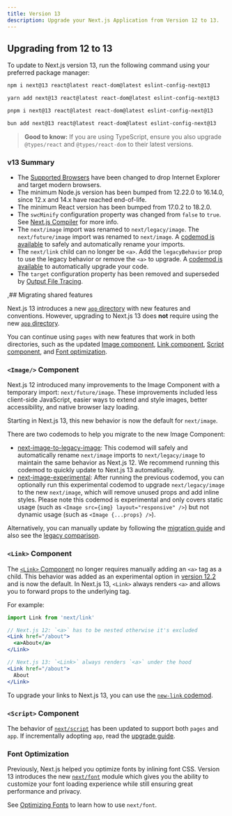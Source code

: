 ```yaml
---
title: Version 13
description: Upgrade your Next.js Application from Version 12 to 13.
---
```


## Upgrading from 12 to 13

To update to Next.js version 13, run the following command using your preferred package manager:

```bash filename="Terminal"
npm i next@13 react@latest react-dom@latest eslint-config-next@13
```

```bash filename="Terminal"
yarn add next@13 react@latest react-dom@latest eslint-config-next@13
```

```bash filename="Terminal"
pnpm i next@13 react@latest react-dom@latest eslint-config-next@13
```

```bash filename="Terminal"
bun add next@13 react@latest react-dom@latest eslint-config-next@13
```

> **Good to know:** If you are using TypeScript, ensure you also upgrade `@types/react` and `@types/react-dom` to their latest versions.

### v13 Summary

- The [Supported Browsers](/docs/architecture/supported-browsers) have been changed to drop Internet Explorer and target modern browsers.
- The minimum Node.js version has been bumped from 12.22.0 to 16.14.0, since 12.x and 14.x have reached end-of-life.
- The minimum React version has been bumped from 17.0.2 to 18.2.0.
- The `swcMinify` configuration property was changed from `false` to `true`. See [Next.js Compiler](/docs/architecture/nextjs-compiler) for more info.
- The `next/image` import was renamed to `next/legacy/image`. The `next/future/image` import was renamed to `next/image`. A [codemod is available](/docs/pages/building-your-application/upgrading/codemods#next-image-to-legacy-image) to safely and automatically rename your imports.
- The `next/link` child can no longer be `<a>`. Add the `legacyBehavior` prop to use the legacy behavior or remove the `<a>` to upgrade. A [codemod is available](/docs/pages/building-your-application/upgrading/codemods#new-link) to automatically upgrade your code.
- The `target` configuration property has been removed and superseded by [Output File Tracing](/docs/pages/api-reference/next-config-js/output).

,## Migrating shared features

Next.js 13 introduces a new [`app` directory](/docs/app/building-your-application/routing) with new features and conventions. However, upgrading to Next.js 13 does **not** require using the new [`app` directory](/docs/app/building-your-application/routing#the-app-router).

You can continue using `pages` with new features that work in both directories, such as the updated [Image component](#image-component), [Link component](#link-component), [Script component](#script-component), and [Font optimization](#font-optimization).

### `<Image/>` Component

Next.js 12 introduced many improvements to the Image Component with a temporary import: `next/future/image`. These improvements included less client-side JavaScript, easier ways to extend and style images, better accessibility, and native browser lazy loading.

Starting in Next.js 13, this new behavior is now the default for `next/image`.

There are two codemods to help you migrate to the new Image Component:

- [next-image-to-legacy-image](/docs/pages/building-your-application/upgrading/codemods#next-image-to-legacy-image): This codemod will safely and automatically rename `next/image` imports to `next/legacy/image` to maintain the same behavior as Next.js 12. We recommend running this codemod to quickly update to Next.js 13 automatically.
- [next-image-experimental](/docs/pages/building-your-application/upgrading/codemods#next-image-experimental): After running the previous codemod, you can optionally run this experimental codemod to upgrade `next/legacy/image` to the new `next/image`, which will remove unused props and add inline styles. Please note this codemod is experimental and only covers static usage (such as `<Image src={img} layout="responsive" />`) but not dynamic usage (such as `<Image {...props} />`).

Alternatively, you can manually update by following the [migration guide](/docs/pages/building-your-application/upgrading/codemods#next-image-experimental) and also see the [legacy comparison](/docs/pages/api-reference/components/image-legacy#comparison).

### `<Link>` Component

The [`<Link>` Component](/docs/pages/api-reference/components/link) no longer requires manually adding an `<a>` tag as a child. This behavior was added as an experimental option in [version 12.2](https://nextjs.org/blog/next-12-2) and is now the default. In Next.js 13, `<Link>` always renders `<a>` and allows you to forward props to the underlying tag.

For example:

```jsx
import Link from 'next/link'

// Next.js 12: `<a>` has to be nested otherwise it's excluded
<Link href="/about">
  <a>About</a>
</Link>

// Next.js 13: `<Link>` always renders `<a>` under the hood
<Link href="/about">
  About
</Link>
```

To upgrade your links to Next.js 13, you can use the [`new-link` codemod](/docs/pages/building-your-application/upgrading/codemods#new-link).

### `<Script>` Component

The behavior of [`next/script`](/docs/pages/api-reference/components/script) has been updated to support both `pages` and `app`. If incrementally adopting `app`, read the [upgrade guide](/docs/pages/building-your-application/upgrading).

### Font Optimization

Previously, Next.js helped you optimize fonts by inlining font CSS. Version 13 introduces the new [`next/font`](/docs/pages/building-your-application/optimizing/fonts) module which gives you the ability to customize your font loading experience while still ensuring great performance and privacy.

See [Optimizing Fonts](/docs/pages/building-your-application/optimizing/fonts) to learn how to use `next/font`.
